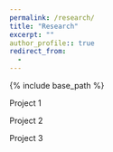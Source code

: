 ```yaml
---
permalink: /research/
title: "Research"
excerpt: ""
author_profile:: true
redirect_from:
  -
---
```


{% include base_path %}

Project 1

Project 2

Project 3
